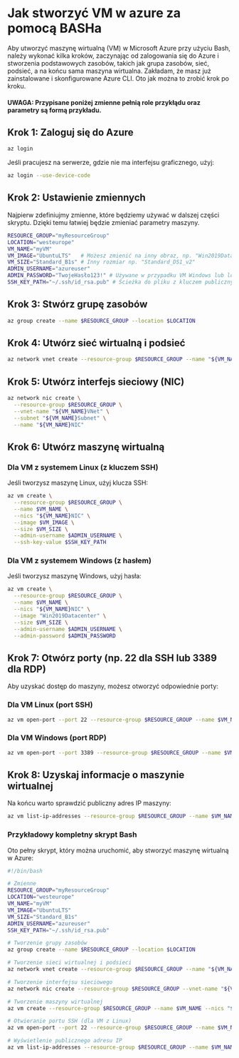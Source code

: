 # Jak stworzyć VM w azure za pomocą BASHa
Aby utworzyć maszynę wirtualną (VM) w Microsoft Azure przy użyciu Bash, należy wykonać kilka kroków, zaczynając od zalogowania się do Azure i stworzenia podstawowych zasobów, takich jak grupa zasobów, sieć, podsieć, a na końcu sama maszyna wirtualna. Zakładam, że masz już zainstalowane i skonfigurowane Azure CLI. Oto jak można to zrobić krok po kroku.

#### UWAGA: Przypisane poniżej zmienne pełnią role przykłądu oraz parametry są formą przykładu.

## Krok 1: Zaloguj się do Azure

```bash
az login
```
Jeśli pracujesz na serwerze, gdzie nie ma interfejsu graficznego, użyj:

```bash
az login --use-device-code
```
## Krok 2: Ustawienie zmiennych

Najpierw zdefiniujmy zmienne, które będziemy używać w dalszej części skryptu. Dzięki temu łatwiej będzie zmieniać parametry maszyny.
```bash
RESOURCE_GROUP="myResourceGroup"
LOCATION="westeurope"
VM_NAME="myVM"
VM_IMAGE="UbuntuLTS"   # Możesz zmienić na inny obraz, np. "Win2019Datacenter"
VM_SIZE="Standard_B1s" # Inny rozmiar np. "Standard_DS1_v2"
ADMIN_USERNAME="azureuser"
ADMIN_PASSWORD="TwojeHasło123!" # Używane w przypadku VM Windows lub loginu z hasłem
SSH_KEY_PATH="~/.ssh/id_rsa.pub" # Ścieżka do pliku z kluczem publicznym (dla VM Linux)
```
## Krok 3: Stwórz grupę zasobów

```bash
az group create --name $RESOURCE_GROUP --location $LOCATION
```
## Krok 4: Utwórz sieć wirtualną i podsieć
``` bash
az network vnet create --resource-group $RESOURCE_GROUP --name "${VM_NAME}VNet" --subnet-name "${VM_NAME}Subnet"
```
## Krok 5: Utwórz interfejs sieciowy (NIC)
```bash
az network nic create \
  --resource-group $RESOURCE_GROUP \
  --vnet-name "${VM_NAME}VNet" \
  --subnet "${VM_NAME}Subnet" \
  --name "${VM_NAME}NIC"
```
## Krok 6: Utwórz maszynę wirtualną
### Dla VM z systemem Linux (z kluczem SSH)
Jeśli tworzysz maszynę Linux, użyj klucza SSH:
```bash
az vm create \
  --resource-group $RESOURCE_GROUP \
  --name $VM_NAME \
  --nics "${VM_NAME}NIC" \
  --image $VM_IMAGE \
  --size $VM_SIZE \
  --admin-username $ADMIN_USERNAME \
  --ssh-key-value $SSH_KEY_PATH
```
### Dla VM z systemem Windows (z hasłem)
Jeśli tworzysz maszynę Windows, użyj hasła:
```bash
az vm create \
  --resource-group $RESOURCE_GROUP \
  --name $VM_NAME \
  --nics "${VM_NAME}NIC" \
  --image "Win2019Datacenter" \
  --size $VM_SIZE \
  --admin-username $ADMIN_USERNAME \
  --admin-password $ADMIN_PASSWORD
```
## Krok 7: Otwórz porty (np. 22 dla SSH lub 3389 dla RDP)
Aby uzyskać dostęp do maszyny, możesz otworzyć odpowiednie porty:
### Dla VM Linux (port SSH)
```bash
az vm open-port --port 22 --resource-group $RESOURCE_GROUP --name $VM_NAME
```
### Dla VM Windows (port RDP)
```bash
az vm open-port --port 3389 --resource-group $RESOURCE_GROUP --name $VM_NAME
```
## Krok 8: Uzyskaj informacje o maszynie wirtualnej
Na końcu warto sprawdzić publiczny adres IP maszyny:
```bash
az vm list-ip-addresses --resource-group $RESOURCE_GROUP --name $VM_NAME --output table
```

### Przykładowy kompletny skrypt Bash
Oto pełny skrypt, który można uruchomić, aby stworzyć maszynę wirtualną w Azure:
```bash
#!/bin/bash

# Zmienne
RESOURCE_GROUP="myResourceGroup"
LOCATION="westeurope"
VM_NAME="myVM"
VM_IMAGE="UbuntuLTS"
VM_SIZE="Standard_B1s"
ADMIN_USERNAME="azureuser"
SSH_KEY_PATH="~/.ssh/id_rsa.pub"

# Tworzenie grupy zasobów
az group create --name $RESOURCE_GROUP --location $LOCATION

# Tworzenie sieci wirtualnej i podsieci
az network vnet create --resource-group $RESOURCE_GROUP --name "${VM_NAME}VNet" --subnet-name "${VM_NAME}Subnet"

# Tworzenie interfejsu sieciowego
az network nic create --resource-group $RESOURCE_GROUP --vnet-name "${VM_NAME}VNet" --subnet "${VM_NAME}Subnet" --name "${VM_NAME}NIC"

# Tworzenie maszyny wirtualnej
az vm create --resource-group $RESOURCE_GROUP --name $VM_NAME --nics "${VM_NAME}NIC" --image $VM_IMAGE --size $VM_SIZE --admin-username $ADMIN_USERNAME --ssh-key-value $SSH_KEY_PATH

# Otwieranie portu SSH (dla VM z Linux)
az vm open-port --port 22 --resource-group $RESOURCE_GROUP --name $VM_NAME

# Wyświetlenie publicznego adresu IP
az vm list-ip-addresses --resource-group $RESOURCE_GROUP --name $VM_NAME --output table
```

